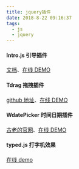 ```yaml
---
title: jquery插件
date: 2018-8-22 09:16:37
tags:
  - js
  - jquery
---
```


#### Intro.js 引导插件

[文档](https://introjs.com/docs/)、[在线 DEMO](https://introjs.com/)

#### Tdrag 拖拽插件

[github 地址](https://github.com/tezml/Tdrag)、[在线 DEMO](http://www.jq22.com/yanshi8362)

#### WdatePicker 时间日期插件

[古老的官网](http://www.my97.net/demo/index.htm)、[在线 DEMO](http://www.my97.net/demo/index.htm)

#### typed.js 打字机效果

[在线 demo](http://cheng.lolku.cn/html/typed.html)

